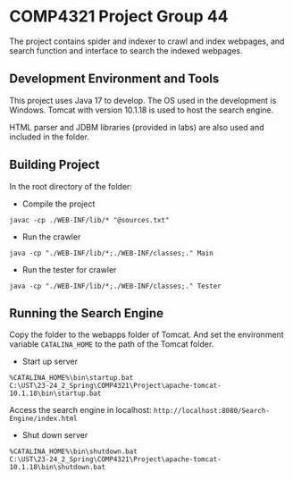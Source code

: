 # COMP4321 Project Group 44

The project contains spider and indexer to crawl and index webpages, 
and search function and interface to search the indexed webpages.

## Development Environment and Tools

This project uses Java 17 to develop. The OS used in the development is Windows.
Tomcat with version 10.1.18 is used to host the search engine.

HTML parser and JDBM libraries (provided in labs) are also used and included in the folder.

## Building Project 

In the root directory of the folder:

* Compile the project 
```shell
javac -cp ./WEB-INF/lib/* "@sources.txt"
```

* Run the crawler
```shell
java -cp "./WEB-INF/lib/*;./WEB-INF/classes;." Main
```

* Run the tester for crawler
```shell
java -cp "./WEB-INF/lib/*;./WEB-INF/classes;." Tester
```

## Running the Search Engine

Copy the folder to the webapps folder of Tomcat. 
And set the environment variable `CATALINA_HOME` to the path of the Tomcat folder.

* Start up server
```shell
%CATALINA_HOME%\bin\startup.bat
C:\UST\23-24_2_Spring\COMP4321\Project\apache-tomcat-10.1.18\bin\startup.bat
```
Access the search engine in localhost: `http://localhost:8080/Search-Engine/index.html`

* Shut down server
```shell
%CATALINA_HOME%\bin\shutdown.bat
C:\UST\23-24_2_Spring\COMP4321\Project\apache-tomcat-10.1.18\bin\shutdown.bat
```
